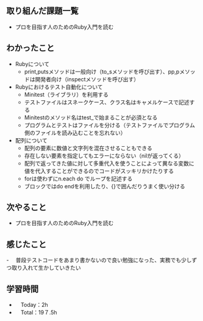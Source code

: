 ## 取り組んだ課題一覧
- プロを目指す人のためのRuby入門を読む

## わかったこと
- Rubyについて
  - print,putsメソッドは一般向け（to_sメソッドを呼び出す）、pp,pメソッドは開発者向け（inspectメソッドを呼び出す）
- Rubyにおけるテスト自動化について
  - Minitest（ライブラリ）を利用する
  - テストファイルはスネークケース、クラス名はキャメルケースで記述する
  - Minitestのメソッド名はtest_で始まることが必須となる
  - プログラムとテストはファイルを分ける（テストファイルでプログラム側のファイルを読み込むことを忘れない）
- 配列について
  - 配列の要素に数値と文字列を混在させることもできる
  - 存在しない要素を指定してもエラーにならない（nilが返ってくる）
  - 配列で返ってきた値に対して多重代入を使うことによって異なる変数に値を代入することができるのでコードがスッキリかけたりする
  - forは使わずにn.each do でループを記述する
  - ブロックではdo endを利用したり、{}で囲んだりうまく使い分ける

## 次やること
- プロを目指す人のためのRuby入門を読む

## 感じたこと
-　 普段テストコードをあまり書かないので良い勉強になった、実務でも少しずつ取り入れて生かしていきたい

## 学習時間
- 　Today：2h
- 　Total：19７.5h

